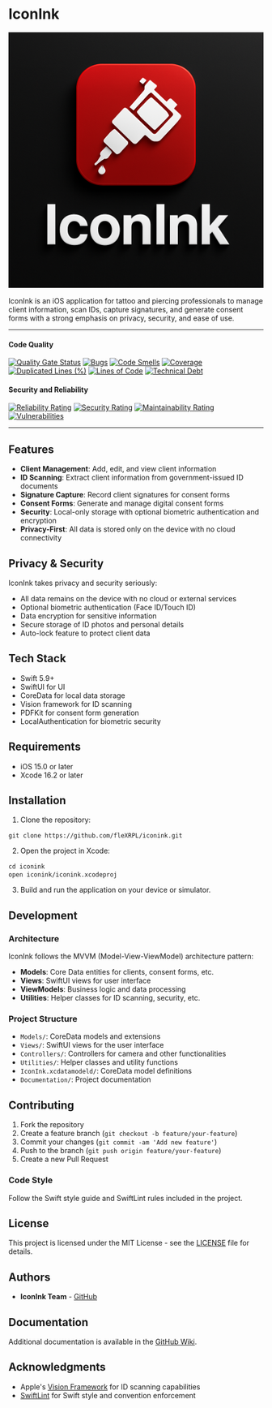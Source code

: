 # IconInk

![IconInk Logo](iconink/Assets.xcassets/other_images/iconink_3.png)

IconInk is an iOS application for tattoo and piercing professionals to manage client information, scan IDs, capture signatures, and generate consent forms with a strong emphasis on privacy, security, and ease of use.

---

#### Code Quality

[![Quality Gate Status](https://sonarcloud.io/api/project_badges/measure?project=fleXRPL_iconink&metric=alert_status)](https://sonarcloud.io/summary/new_code?id=fleXRPL_iconink)
[![Bugs](https://sonarcloud.io/api/project_badges/measure?project=fleXRPL_iconink&metric=bugs)](https://sonarcloud.io/summary/new_code?id=fleXRPL_iconink)
[![Code Smells](https://sonarcloud.io/api/project_badges/measure?project=fleXRPL_iconink&metric=code_smells)](https://sonarcloud.io/summary/new_code?id=fleXRPL_iconink)
[![Coverage](https://sonarcloud.io/api/project_badges/measure?project=fleXRPL_iconink&metric=coverage)](https://sonarcloud.io/summary/new_code?id=fleXRPL_iconink)
[![Duplicated Lines (%)](https://sonarcloud.io/api/project_badges/measure?project=fleXRPL_iconink&metric=duplicated_lines_density)](https://sonarcloud.io/summary/new_code?id=fleXRPL_iconink)
[![Lines of Code](https://sonarcloud.io/api/project_badges/measure?project=fleXRPL_iconink&metric=ncloc)](https://sonarcloud.io/summary/new_code?id=fleXRPL_iconink)
[![Technical Debt](https://sonarcloud.io/api/project_badges/measure?project=fleXRPL_iconink&metric=sqale_index)](https://sonarcloud.io/summary/new_code?id=fleXRPL_iconink)

#### Security and Reliability

[![Reliability Rating](https://sonarcloud.io/api/project_badges/measure?project=fleXRPL_iconink&metric=reliability_rating)](https://sonarcloud.io/summary/new_code?id=fleXRPL_iconink)
[![Security Rating](https://sonarcloud.io/api/project_badges/measure?project=fleXRPL_iconink&metric=security_rating)](https://sonarcloud.io/summary/new_code?id=fleXRPL_iconink)
[![Maintainability Rating](https://sonarcloud.io/api/project_badges/measure?project=fleXRPL_iconink&metric=sqale_rating)](https://sonarcloud.io/summary/new_code?id=fleXRPL_iconink)
[![Vulnerabilities](https://sonarcloud.io/api/project_badges/measure?project=fleXRPL_iconink&metric=vulnerabilities)](https://sonarcloud.io/summary/new_code?id=fleXRPL_iconink)

---

## Features

- **Client Management**: Add, edit, and view client information
- **ID Scanning**: Extract client information from government-issued ID documents
- **Signature Capture**: Record client signatures for consent forms
- **Consent Forms**: Generate and manage digital consent forms
- **Security**: Local-only storage with optional biometric authentication and encryption
- **Privacy-First**: All data is stored only on the device with no cloud connectivity

## Privacy & Security

IconInk takes privacy and security seriously:

- All data remains on the device with no cloud or external services
- Optional biometric authentication (Face ID/Touch ID)
- Data encryption for sensitive information
- Secure storage of ID photos and personal details
- Auto-lock feature to protect client data

## Tech Stack

- Swift 5.9+
- SwiftUI for UI
- CoreData for local data storage
- Vision framework for ID scanning
- PDFKit for consent form generation
- LocalAuthentication for biometric security

## Requirements

- iOS 15.0 or later
- Xcode 16.2 or later

## Installation

1. Clone the repository:

```
git clone https://github.com/fleXRPL/iconink.git
```

2. Open the project in Xcode:

```
cd iconink
open iconink/iconink.xcodeproj
```

3. Build and run the application on your device or simulator.

## Development

### Architecture

IconInk follows the MVVM (Model-View-ViewModel) architecture pattern:

- **Models**: Core Data entities for clients, consent forms, etc.
- **Views**: SwiftUI views for user interface
- **ViewModels**: Business logic and data processing
- **Utilities**: Helper classes for ID scanning, security, etc.

### Project Structure

- `Models/`: CoreData models and extensions
- `Views/`: SwiftUI views for the user interface
- `Controllers/`: Controllers for camera and other functionalities
- `Utilities/`: Helper classes and utility functions
- `IconInk.xcdatamodeld/`: CoreData model definitions
- `Documentation/`: Project documentation

## Contributing

1. Fork the repository
2. Create a feature branch (`git checkout -b feature/your-feature`)
3. Commit your changes (`git commit -am 'Add new feature'`)
4. Push to the branch (`git push origin feature/your-feature`)
5. Create a new Pull Request

### Code Style

Follow the Swift style guide and SwiftLint rules included in the project.

## License

This project is licensed under the MIT License - see the [LICENSE](LICENSE) file for details.

## Authors

- **IconInk Team** - [GitHub](https://github.com/fleXRPL)

## Documentation

Additional documentation is available in the [GitHub Wiki](https://github.com/fleXRPL/iconink/wiki).

## Acknowledgments

- Apple's [Vision Framework](https://developer.apple.com/documentation/vision) for ID scanning capabilities
- [SwiftLint](https://github.com/realm/SwiftLint) for Swift style and convention enforcement
